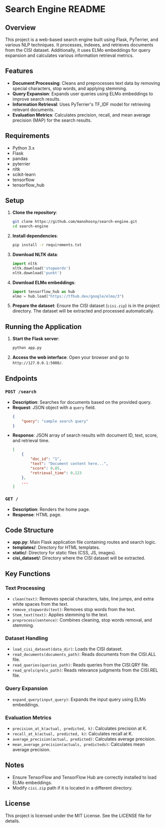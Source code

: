 # Search Engine README

## Overview

This project is a web-based search engine built using Flask, PyTerrier, and various NLP techniques. It processes, indexes, and retrieves documents from the CISI dataset. Additionally, it uses ELMo embeddings for query expansion and calculates various information retrieval metrics.

## Features

- **Document Processing**: Cleans and preprocesses text data by removing special characters, stop words, and applying stemming.
- **Query Expansion**: Expands user queries using ELMo embeddings to improve search results.
- **Information Retrieval**: Uses PyTerrier's TF_IDF model for retrieving relevant documents.
- **Evaluation Metrics**: Calculates precision, recall, and mean average precision (MAP) for the search results.

## Requirements

- Python 3.x
- Flask
- pandas
- pyterrier
- nltk
- scikit-learn
- tensorflow
- tensorflow_hub

## Setup

1. **Clone the repository**:
   ```bash
   git clone https://github.com/manohosny/search-engine.git
   cd search-engine
   ```

2. **Install dependencies**:
   ```bash
   pip install -r requirements.txt
   ```

3. **Download NLTK data**:
   ```python
   import nltk
   nltk.download('stopwords')
   nltk.download('punkt')
   ```

4. **Download ELMo embeddings**:
   ```python
   import tensorflow_hub as hub
   elmo = hub.load("https://tfhub.dev/google/elmo/3")
   ```

5. **Prepare the dataset**:
   Ensure the CISI dataset (`cisi.zip`) is in the project directory. The dataset will be extracted and processed automatically.

## Running the Application

1. **Start the Flask server**:
   ```bash
   python app.py
   ```

2. **Access the web interface**:
   Open your browser and go to `http://127.0.0.1:5000/`.

## Endpoints

### `POST /search`
- **Description**: Searches for documents based on the provided query.
- **Request**: JSON object with a `query` field.
  ```json
  {
      "query": "sample search query"
  }
  ```
- **Response**: JSON array of search results with document ID, text, score, and retrieval time.
  ```json
  [
      {
          "doc_id": "1",
          "text": "Document content here...",
          "score": 0.85,
          "retrieval_time": 0.123
      },
      ...
  ]
  ```

### `GET /`
- **Description**: Renders the home page.
- **Response**: HTML page.

## Code Structure

- **app.py**: Main Flask application file containing routes and search logic.
- **templates/**: Directory for HTML templates.
- **static/**: Directory for static files (CSS, JS, images).
- **cisi_dataset/**: Directory where the CISI dataset will be extracted.

## Key Functions

### Text Processing
- `clean(text)`: Removes special characters, tabs, line jumps, and extra white spaces from the text.
- `remove_stopwords(text)`: Removes stop words from the text.
- `Stem_text(text)`: Applies stemming to the text.
- `preprocess(sentence)`: Combines cleaning, stop words removal, and stemming.

### Dataset Handling
- `load_cisi_dataset(data_dir)`: Loads the CISI dataset.
- `read_documents(documents_path)`: Reads documents from the CISI.ALL file.
- `read_queries(queries_path)`: Reads queries from the CISI.QRY file.
- `read_qrels(qrels_path)`: Reads relevance judgments from the CISI.REL file.

### Query Expansion
- `expand_query(input_query)`: Expands the input query using ELMo embeddings.

### Evaluation Metrics
- `precision_at_k(actual, predicted, k)`: Calculates precision at K.
- `recall_at_k(actual, predicted, k)`: Calculates recall at K.
- `average_precision(actual, predicted)`: Calculates average precision.
- `mean_average_precision(actuals, predicteds)`: Calculates mean average precision.

## Notes

- Ensure TensorFlow and TensorFlow Hub are correctly installed to load ELMo embeddings.
- Modify `cisi.zip` path if it is located in a different directory.

## License

This project is licensed under the MIT License. See the LICENSE file for details.
